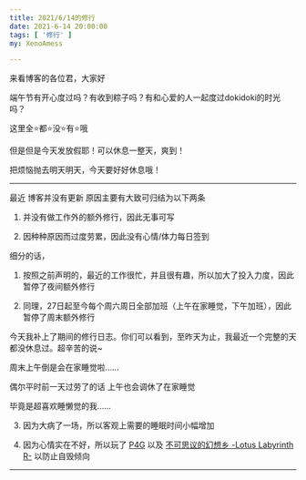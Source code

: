 ```yaml
---
title: 2021/6/14的修行
date: 2021-6-14 20:00:00
tags: [ '修行' ]
my: XenoAmess

---
```


来看博客的各位君，大家好

端午节有开心度过吗？有收到粽子吗？有和心爱的人一起度过dokidoki的时光吗？

这里全⭐都⭐没⭐有⭐哦

但是但是今天发放假耶！可以休息一整天，爽到！

把烦恼抛去明天明天，今天要好好休息哦！

---

最近 博客并没有更新 原因主要有大致可归结为以下两条

1. 并没有做工作外的额外修行，因此无事可写

2. 因种种原因而过度劳累，因此没有心情/体力每日签到

细分的话，

1. 按照之前声明的，最近的工作很忙，并且很有趣，所以加大了投入力度，因此暂停了夜间额外修行

2. 同理，27日起至今每个周六周日全部加班（上午在家睡觉，下午加班），因此暂停了周末额外修行

今天我补上了期间的修行日志。你们可以看到，至昨天为止，我最近一个完整的天都没休息过。超辛苦的说~

周末上午倒是会在家睡觉啦……

偶尔平时前一天过劳了的话 上午也会调休了在家睡觉

毕竟是超喜欢睡懒觉的我……

3. 因为大病了一场，所以客观上需要的睡眠时间小幅增加

4. 因为心情实在不好，所以玩了
[P4G](https://store.steampowered.com/app/1113000/Persona_4_Golden/)
以及
[不可思议的幻想乡 -Lotus Labyrinth R-](https://store.steampowered.com/app/1005120/_Lotus_Labyrinth_R/)
以防止自毁倾向

---
